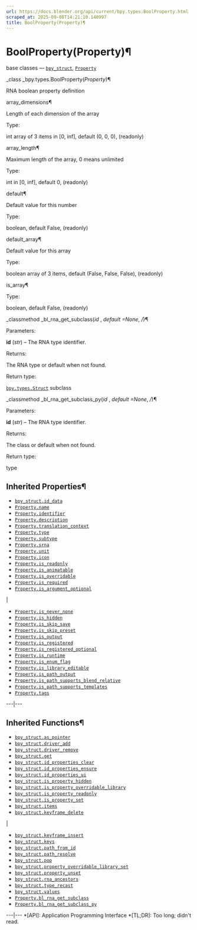 ```yaml
---
url: https://docs.blender.org/api/current/bpy.types.BoolProperty.html
scraped_at: 2025-09-08T14:21:10.140997
title: BoolProperty(Property)¶
---
```


# BoolProperty(Property)¶  
  
base classes — [`bpy_struct`](bpy.types.bpy_struct.html#bpy.types.bpy_struct
"bpy.types.bpy_struct"),
[`Property`](bpy.types.Property.html#bpy.types.Property "bpy.types.Property")

_class _bpy.types.BoolProperty(_Property_)¶

    

RNA boolean property definition

array_dimensions¶

    

Length of each dimension of the array

Type:

    

int array of 3 items in [0, inf], default (0, 0, 0), (readonly)

array_length¶

    

Maximum length of the array, 0 means unlimited

Type:

    

int in [0, inf], default 0, (readonly)

default¶

    

Default value for this number

Type:

    

boolean, default False, (readonly)

default_array¶

    

Default value for this array

Type:

    

boolean array of 3 items, default (False, False, False), (readonly)

is_array¶

    

Type:

    

boolean, default False, (readonly)

_classmethod _bl_rna_get_subclass(_id_ , _default =None_, _/_)¶

    

Parameters:

    

**id** (_str_) – The RNA type identifier.

Returns:

    

The RNA type or default when not found.

Return type:

    

[`bpy.types.Struct`](bpy.types.Struct.html#bpy.types.Struct
"bpy.types.Struct") subclass

_classmethod _bl_rna_get_subclass_py(_id_ , _default =None_, _/_)¶

    

Parameters:

    

**id** (_str_) – The RNA type identifier.

Returns:

    

The class or default when not found.

Return type:

    

type

## Inherited Properties¶

  * [`bpy_struct.id_data`](bpy.types.bpy_struct.html#bpy.types.bpy_struct.id_data "bpy.types.bpy_struct.id_data")
  * [`Property.name`](bpy.types.Property.html#bpy.types.Property.name "bpy.types.Property.name")
  * [`Property.identifier`](bpy.types.Property.html#bpy.types.Property.identifier "bpy.types.Property.identifier")
  * [`Property.description`](bpy.types.Property.html#bpy.types.Property.description "bpy.types.Property.description")
  * [`Property.translation_context`](bpy.types.Property.html#bpy.types.Property.translation_context "bpy.types.Property.translation_context")
  * [`Property.type`](bpy.types.Property.html#bpy.types.Property.type "bpy.types.Property.type")
  * [`Property.subtype`](bpy.types.Property.html#bpy.types.Property.subtype "bpy.types.Property.subtype")
  * [`Property.srna`](bpy.types.Property.html#bpy.types.Property.srna "bpy.types.Property.srna")
  * [`Property.unit`](bpy.types.Property.html#bpy.types.Property.unit "bpy.types.Property.unit")
  * [`Property.icon`](bpy.types.Property.html#bpy.types.Property.icon "bpy.types.Property.icon")
  * [`Property.is_readonly`](bpy.types.Property.html#bpy.types.Property.is_readonly "bpy.types.Property.is_readonly")
  * [`Property.is_animatable`](bpy.types.Property.html#bpy.types.Property.is_animatable "bpy.types.Property.is_animatable")
  * [`Property.is_overridable`](bpy.types.Property.html#bpy.types.Property.is_overridable "bpy.types.Property.is_overridable")
  * [`Property.is_required`](bpy.types.Property.html#bpy.types.Property.is_required "bpy.types.Property.is_required")
  * [`Property.is_argument_optional`](bpy.types.Property.html#bpy.types.Property.is_argument_optional "bpy.types.Property.is_argument_optional")

|

  * [`Property.is_never_none`](bpy.types.Property.html#bpy.types.Property.is_never_none "bpy.types.Property.is_never_none")
  * [`Property.is_hidden`](bpy.types.Property.html#bpy.types.Property.is_hidden "bpy.types.Property.is_hidden")
  * [`Property.is_skip_save`](bpy.types.Property.html#bpy.types.Property.is_skip_save "bpy.types.Property.is_skip_save")
  * [`Property.is_skip_preset`](bpy.types.Property.html#bpy.types.Property.is_skip_preset "bpy.types.Property.is_skip_preset")
  * [`Property.is_output`](bpy.types.Property.html#bpy.types.Property.is_output "bpy.types.Property.is_output")
  * [`Property.is_registered`](bpy.types.Property.html#bpy.types.Property.is_registered "bpy.types.Property.is_registered")
  * [`Property.is_registered_optional`](bpy.types.Property.html#bpy.types.Property.is_registered_optional "bpy.types.Property.is_registered_optional")
  * [`Property.is_runtime`](bpy.types.Property.html#bpy.types.Property.is_runtime "bpy.types.Property.is_runtime")
  * [`Property.is_enum_flag`](bpy.types.Property.html#bpy.types.Property.is_enum_flag "bpy.types.Property.is_enum_flag")
  * [`Property.is_library_editable`](bpy.types.Property.html#bpy.types.Property.is_library_editable "bpy.types.Property.is_library_editable")
  * [`Property.is_path_output`](bpy.types.Property.html#bpy.types.Property.is_path_output "bpy.types.Property.is_path_output")
  * [`Property.is_path_supports_blend_relative`](bpy.types.Property.html#bpy.types.Property.is_path_supports_blend_relative "bpy.types.Property.is_path_supports_blend_relative")
  * [`Property.is_path_supports_templates`](bpy.types.Property.html#bpy.types.Property.is_path_supports_templates "bpy.types.Property.is_path_supports_templates")
  * [`Property.tags`](bpy.types.Property.html#bpy.types.Property.tags "bpy.types.Property.tags")

  
---|---  
  
## Inherited Functions¶

  * [`bpy_struct.as_pointer`](bpy.types.bpy_struct.html#bpy.types.bpy_struct.as_pointer "bpy.types.bpy_struct.as_pointer")
  * [`bpy_struct.driver_add`](bpy.types.bpy_struct.html#bpy.types.bpy_struct.driver_add "bpy.types.bpy_struct.driver_add")
  * [`bpy_struct.driver_remove`](bpy.types.bpy_struct.html#bpy.types.bpy_struct.driver_remove "bpy.types.bpy_struct.driver_remove")
  * [`bpy_struct.get`](bpy.types.bpy_struct.html#bpy.types.bpy_struct.get "bpy.types.bpy_struct.get")
  * [`bpy_struct.id_properties_clear`](bpy.types.bpy_struct.html#bpy.types.bpy_struct.id_properties_clear "bpy.types.bpy_struct.id_properties_clear")
  * [`bpy_struct.id_properties_ensure`](bpy.types.bpy_struct.html#bpy.types.bpy_struct.id_properties_ensure "bpy.types.bpy_struct.id_properties_ensure")
  * [`bpy_struct.id_properties_ui`](bpy.types.bpy_struct.html#bpy.types.bpy_struct.id_properties_ui "bpy.types.bpy_struct.id_properties_ui")
  * [`bpy_struct.is_property_hidden`](bpy.types.bpy_struct.html#bpy.types.bpy_struct.is_property_hidden "bpy.types.bpy_struct.is_property_hidden")
  * [`bpy_struct.is_property_overridable_library`](bpy.types.bpy_struct.html#bpy.types.bpy_struct.is_property_overridable_library "bpy.types.bpy_struct.is_property_overridable_library")
  * [`bpy_struct.is_property_readonly`](bpy.types.bpy_struct.html#bpy.types.bpy_struct.is_property_readonly "bpy.types.bpy_struct.is_property_readonly")
  * [`bpy_struct.is_property_set`](bpy.types.bpy_struct.html#bpy.types.bpy_struct.is_property_set "bpy.types.bpy_struct.is_property_set")
  * [`bpy_struct.items`](bpy.types.bpy_struct.html#bpy.types.bpy_struct.items "bpy.types.bpy_struct.items")
  * [`bpy_struct.keyframe_delete`](bpy.types.bpy_struct.html#bpy.types.bpy_struct.keyframe_delete "bpy.types.bpy_struct.keyframe_delete")

|

  * [`bpy_struct.keyframe_insert`](bpy.types.bpy_struct.html#bpy.types.bpy_struct.keyframe_insert "bpy.types.bpy_struct.keyframe_insert")
  * [`bpy_struct.keys`](bpy.types.bpy_struct.html#bpy.types.bpy_struct.keys "bpy.types.bpy_struct.keys")
  * [`bpy_struct.path_from_id`](bpy.types.bpy_struct.html#bpy.types.bpy_struct.path_from_id "bpy.types.bpy_struct.path_from_id")
  * [`bpy_struct.path_resolve`](bpy.types.bpy_struct.html#bpy.types.bpy_struct.path_resolve "bpy.types.bpy_struct.path_resolve")
  * [`bpy_struct.pop`](bpy.types.bpy_struct.html#bpy.types.bpy_struct.pop "bpy.types.bpy_struct.pop")
  * [`bpy_struct.property_overridable_library_set`](bpy.types.bpy_struct.html#bpy.types.bpy_struct.property_overridable_library_set "bpy.types.bpy_struct.property_overridable_library_set")
  * [`bpy_struct.property_unset`](bpy.types.bpy_struct.html#bpy.types.bpy_struct.property_unset "bpy.types.bpy_struct.property_unset")
  * [`bpy_struct.rna_ancestors`](bpy.types.bpy_struct.html#bpy.types.bpy_struct.rna_ancestors "bpy.types.bpy_struct.rna_ancestors")
  * [`bpy_struct.type_recast`](bpy.types.bpy_struct.html#bpy.types.bpy_struct.type_recast "bpy.types.bpy_struct.type_recast")
  * [`bpy_struct.values`](bpy.types.bpy_struct.html#bpy.types.bpy_struct.values "bpy.types.bpy_struct.values")
  * [`Property.bl_rna_get_subclass`](bpy.types.Property.html#bpy.types.Property.bl_rna_get_subclass "bpy.types.Property.bl_rna_get_subclass")
  * [`Property.bl_rna_get_subclass_py`](bpy.types.Property.html#bpy.types.Property.bl_rna_get_subclass_py "bpy.types.Property.bl_rna_get_subclass_py")

  
---|---
  *[API]: Application Programming Interface
  *[TL;DR]: Too long; didn't read.

